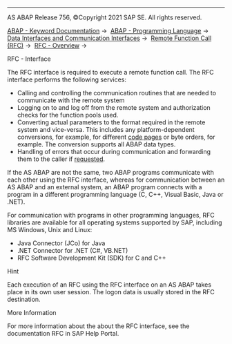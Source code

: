   

* * *

AS ABAP Release 756, ©Copyright 2021 SAP SE. All rights reserved.

[ABAP - Keyword Documentation](javascript:call_link\('abenabap.htm'\)) →  [ABAP - Programming Language](javascript:call_link\('abenabap_reference.htm'\)) →  [Data Interfaces and Communication Interfaces](javascript:call_link\('abenabap_data_communication.htm'\)) →  [Remote Function Call (RFC)](javascript:call_link\('abenrfc.htm'\)) →  [RFC - Overview](javascript:call_link\('abenrfc_intro_oview.htm'\)) → 

RFC - Interface

The RFC interface is required to execute a remote function call. The RFC interface performs the following services:

-   Calling and controlling the communication routines that are needed to communicate with the remote system
-   Logging on to and log off from the remote system and authorization checks for the function pools used.
-   Converting actual parameters to the format required in the remote system and vice-versa. This includes any platform-dependent conversions, for example, for different [code pages](javascript:call_link\('abencodepage_glosry.htm'\) "Glossary Entry") or byte orders, for example. The conversion supports all ABAP data types.
-   Handling of errors that occur during communication and forwarding them to the caller if [requested](javascript:call_link\('abenrfc_exception.htm'\)).

If the AS ABAP are not the same, two ABAP programs communicate with each other using the RFC interface, whereas for communication between an AS ABAP and an external system, an ABAP program connects with a program in a different programming language (C, C++, Visual Basic, Java or .NET).

For communication with programs in other programming languages, RFC libraries are available for all operating systems supported by SAP, including MS Windows, Unix and Linux:

-   Java Connector (JCo) for Java
-   .NET Connector for .NET (C#, VB.NET)
-   RFC Software Development Kit (SDK) for C and C++

Hint

Each execution of an RFC using the RFC interface on an AS ABAP takes place in its own user session. The logon data is usually stored in the RFC destination.

More Information

For more information about the about the RFC interface, see the documentation RFC in SAP Help Portal.